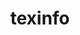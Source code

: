 ---
title: "texinfo"
layout: cache
categories: [package, develop-2024-03-17]
meta: {"versions": ["7.0.3"], "compilers": ["gcc@=11.4.0", "gcc@=7.3.1", "gcc@=7.5.0", "gcc@=9.4.0", "oneapi@=2024.0.0"], "oss": ["amzn2", "ubuntu18.04", "ubuntu20.04", "ubuntu22.04"], "platforms": ["linux"], "targets": ["aarch64", "neoverse_n1", "neoverse_v1", "neoverse_v2", "ppc64le", "x86_64_v3"], "stacks": ["aws-isc", "aws-isc-aarch64", "build_systems", "developer-tools", "e4s", "e4s-neoverse-v2", "e4s-neoverse_v1", "e4s-oneapi", "e4s-power", "radiuss", "root", "tutorial"], "num_specs": 10, "num_specs_by_stack": {"aws-isc-aarch64": 2, "root": 10, "aws-isc": 1, "e4s-neoverse_v1": 1, "developer-tools": 1, "build_systems": 1, "radiuss": 1, "e4s-power": 1, "e4s-neoverse-v2": 1, "tutorial": 1, "e4s": 1, "e4s-oneapi": 1}}
spec_details: [{"hash": "6hnpxckfrgxnig45r2jegsc57nzam7kp", "compiler": "gcc@=7.3.1", "versions": ["7.0.3"], "os": "amzn2", "platform": "linux", "target": "aarch64", "variants": ["build_system=autotools"], "stacks": ["aws-isc-aarch64", "root"], "size": "-", "tarball": "https://binaries.spack.io/develop-2024-03-17/build_cache/linux-amzn2-aarch64/gcc-7.3.1/texinfo-7.0.3/linux-amzn2-aarch64-gcc-7.3.1-texinfo-7.0.3-6hnpxckfrgxnig45r2jegsc57nzam7kp.spack"}, {"hash": "5wpzbjmublp3fsykjwsewp5pyezx4cob", "compiler": "gcc@=7.3.1", "versions": ["7.0.3"], "os": "amzn2", "platform": "linux", "target": "neoverse_n1", "variants": ["build_system=autotools"], "stacks": ["aws-isc-aarch64", "root"], "size": "-", "tarball": "https://binaries.spack.io/develop-2024-03-17/build_cache/linux-amzn2-neoverse_n1/gcc-7.3.1/texinfo-7.0.3/linux-amzn2-neoverse_n1-gcc-7.3.1-texinfo-7.0.3-5wpzbjmublp3fsykjwsewp5pyezx4cob.spack"}, {"hash": "4wsxmvlyaaanh7zuut5yeoswi7yonubz", "compiler": "gcc@=7.3.1", "versions": ["7.0.3"], "os": "amzn2", "platform": "linux", "target": "x86_64_v3", "variants": ["build_system=autotools"], "stacks": ["root", "aws-isc"], "size": "-", "tarball": "https://binaries.spack.io/develop-2024-03-17/build_cache/linux-amzn2-x86_64_v3/gcc-7.3.1/texinfo-7.0.3/linux-amzn2-x86_64_v3-gcc-7.3.1-texinfo-7.0.3-4wsxmvlyaaanh7zuut5yeoswi7yonubz.spack"}, {"hash": "hrae5jlt6vptpjntlyg5td3s7laix3js", "compiler": "gcc@=11.4.0", "versions": ["7.0.3"], "os": "ubuntu22.04", "platform": "linux", "target": "neoverse_v1", "variants": ["build_system=autotools"], "stacks": ["e4s-neoverse_v1", "root"], "size": "-", "tarball": "https://binaries.spack.io/develop-2024-03-17/build_cache/linux-ubuntu22.04-neoverse_v1/gcc-11.4.0/texinfo-7.0.3/linux-ubuntu22.04-neoverse_v1-gcc-11.4.0-texinfo-7.0.3-hrae5jlt6vptpjntlyg5td3s7laix3js.spack"}, {"hash": "6ja22edc2mp2b4woq2rg4fa5nqfmr6gp", "compiler": "gcc@=7.5.0", "versions": ["7.0.3"], "os": "ubuntu18.04", "platform": "linux", "target": "x86_64_v3", "variants": ["build_system=autotools"], "stacks": ["developer-tools", "root", "build_systems", "radiuss"], "size": "-", "tarball": "https://binaries.spack.io/develop-2024-03-17/build_cache/linux-ubuntu18.04-x86_64_v3/gcc-7.5.0/texinfo-7.0.3/linux-ubuntu18.04-x86_64_v3-gcc-7.5.0-texinfo-7.0.3-6ja22edc2mp2b4woq2rg4fa5nqfmr6gp.spack"}, {"hash": "7avxfu34zzmivpnucwm75radn36saodf", "compiler": "gcc@=9.4.0", "versions": ["7.0.3"], "os": "ubuntu20.04", "platform": "linux", "target": "ppc64le", "variants": ["build_system=autotools"], "stacks": ["root", "e4s-power"], "size": "-", "tarball": "https://binaries.spack.io/develop-2024-03-17/build_cache/linux-ubuntu20.04-ppc64le/gcc-9.4.0/texinfo-7.0.3/linux-ubuntu20.04-ppc64le-gcc-9.4.0-texinfo-7.0.3-7avxfu34zzmivpnucwm75radn36saodf.spack"}, {"hash": "y7saudurjuiz4iv3yytshqbirmfdzfv3", "compiler": "gcc@=11.4.0", "versions": ["7.0.3"], "os": "ubuntu22.04", "platform": "linux", "target": "neoverse_v2", "variants": ["build_system=autotools"], "stacks": ["e4s-neoverse-v2", "root"], "size": "-", "tarball": "https://binaries.spack.io/develop-2024-03-17/build_cache/linux-ubuntu22.04-neoverse_v2/gcc-11.4.0/texinfo-7.0.3/linux-ubuntu22.04-neoverse_v2-gcc-11.4.0-texinfo-7.0.3-y7saudurjuiz4iv3yytshqbirmfdzfv3.spack"}, {"hash": "tsfjd2mvqlwozd6thbfrbhe4ideucjhm", "compiler": "gcc@=11.4.0", "versions": ["7.0.3"], "os": "ubuntu22.04", "platform": "linux", "target": "x86_64_v3", "variants": ["build_system=autotools"], "stacks": ["tutorial", "root"], "size": "-", "tarball": "https://binaries.spack.io/develop-2024-03-17/build_cache/linux-ubuntu22.04-x86_64_v3/gcc-11.4.0/texinfo-7.0.3/linux-ubuntu22.04-x86_64_v3-gcc-11.4.0-texinfo-7.0.3-tsfjd2mvqlwozd6thbfrbhe4ideucjhm.spack"}, {"hash": "gbrkp2cpcokg3oafos7jsbx4gnwdeelg", "compiler": "gcc@=11.4.0", "versions": ["7.0.3"], "os": "ubuntu22.04", "platform": "linux", "target": "x86_64_v3", "variants": ["build_system=autotools"], "stacks": ["root", "e4s"], "size": "-", "tarball": "https://binaries.spack.io/develop-2024-03-17/build_cache/linux-ubuntu22.04-x86_64_v3/gcc-11.4.0/texinfo-7.0.3/linux-ubuntu22.04-x86_64_v3-gcc-11.4.0-texinfo-7.0.3-gbrkp2cpcokg3oafos7jsbx4gnwdeelg.spack"}, {"hash": "osjbhyu2u24svtojwfzi7lujovdu34bi", "compiler": "oneapi@=2024.0.0", "versions": ["7.0.3"], "os": "ubuntu22.04", "platform": "linux", "target": "x86_64_v3", "variants": ["build_system=autotools"], "stacks": ["root", "e4s-oneapi"], "size": "-", "tarball": "https://binaries.spack.io/develop-2024-03-17/build_cache/linux-ubuntu22.04-x86_64_v3/oneapi-2024.0.0/texinfo-7.0.3/linux-ubuntu22.04-x86_64_v3-oneapi-2024.0.0-texinfo-7.0.3-osjbhyu2u24svtojwfzi7lujovdu34bi.spack"}]
---